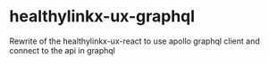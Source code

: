 # healthylinkx-ux-graphql
Rewrite of the healthylinkx-ux-react to use apollo graphql client and connect to the api in graphql
